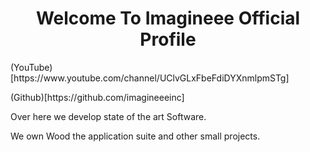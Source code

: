 <center><h1>Welcome To Imagineee Official Profile</h1></center>
<p>(YouTube)[https://www.youtube.com/channel/UClvGLxFbeFdiDYXnmlpmSTg]</p>
<p>(Github)[https://github.com/imagineeeinc]</p>


<!--
**imagineeeinc/Imagineeeinc** is a ✨ _special_ ✨ repository because its `README.md` (this file) appears on your GitHub profile.-->

Over here we develop state of the art Software.

We own Wood the application suite and other small projects.
